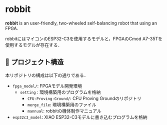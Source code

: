 # robbit

**robbit** is an user-friendly, two-wheeled self-balancing robot that using an FPGA.

robbitにはマイコンのESP32-C3を使用するモデルと，FPGAのCmod A7-35Tを使用するモデルが存在する．

## 📁 プロジェクト構造

本リポジトリの構成は以下の通りである．

* `fpga_model/`: FPGAモデル開発環境
    * `setting` : 環境構築用のプログラムを格納
        * `CFU-Proving-Ground/`: CFU Proving Groundのリポジトリ
        * `merge_file`: 環境構築用のファイル
        * `mannual`: robbitの機体制作マニュアル
* `esp32c3_model`: XIAO ESP32-C3モデルに書き込むプログラムを格納

